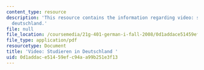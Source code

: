 ```yaml
---
content_type: resource
description: 'This resource contains the information regarding video: studieren in
  deutschland.'
file: null
file_location: /coursemedia/21g-401-german-i-fall-2008/0d1addace51459efc94aa99b251e3f13_MIT21G_401F08_vid_stu.pdf
file_type: application/pdf
resourcetype: Document
title: 'Video: Studieren in Deutschland '
uid: 0d1addac-e514-59ef-c94a-a99b251e3f13
---
```

